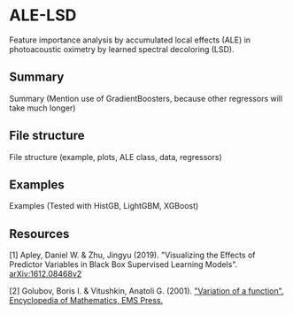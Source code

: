 # ALE-LSD
Feature importance analysis by accumulated local effects (ALE) in photoacoustic oximetry by learned spectral decoloring (LSD).
## Summary
Summary (Mention use of GradientBoosters, because other regressors will take much longer)
## File structure
File structure (example, plots, ALE class, data, regressors)
## Examples
Examples (Tested with HistGB, LightGBM, XGBoost)
## Resources
[1] Apley, Daniel W. & Zhu, Jingyu (2019). "Visualizing the Effects of Predictor Variables in Black Box Supervised Learning Models". [arXiv:1612.08468v2](https://arxiv.org/abs/1612.08468)

[2] Golubov, Boris I. & Vitushkin, Anatoli G. (2001). ["Variation of a function". Encyclopedia of Mathematics, EMS Press.](https://encyclopediaofmath.org/index.php?title=Variation_of_a_function)
